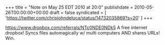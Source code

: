 +++
title = "Note on May 25 EDT 2010 at 20:0"
publishdate = 2010-05-26T00:00:00+00:00
draft = false
syndicated = [ 'https://twitter.com/chrisjohndeluca/status/14732035869?s=20' ]
+++

https://www.dropbox.com/referrals/NTc0NDE0NDk5 A free internet dropbox! Syncs files automagically w/ multi computers AND shares URLs! Win.
